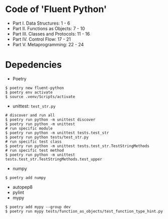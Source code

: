 # Code of 'Fluent Python'

- Part I. Data Structures: 1 - 6
- Part II. Functions as Objects: 7 - 10
- Part III. Classes and Protocols: 11 - 16
- Part IV. Control Flow: 17 - 21
- Part V. Metaprogramming: 22 - 24

# Depedencies
* Poetry
```shell
$ poetry new fluent-python
$ poetry env activate
$ source .venv/Scripts/activate
```
* unittest: `test_str.py`
```shell
# discover and run all
$ poetry run python -m unittest discover
$ poetry run python -m unittest
# run specific module
$ poetry run python -m unittest tests.test_str
$ poetry run python tests/test_str.py
# run specific test class
$ poetry run python -m unittest tests.test_str.TestStringMethods
# run specific test method
$ poetry run python -m unittest tests.test_str.TestStringMethods.test_upper
```
* numpy
```shell
$ poetry add numpy
```
* autopep8
* pylint
* mypy
```shell
$ poetry add mypy --group dev
$ poetry run mypy tests/function_as_objects/test_function_type_hint.py 
```